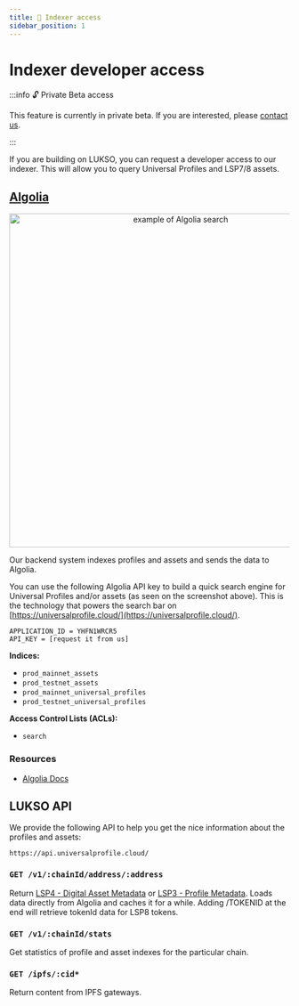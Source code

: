 ```yaml
---
title: 📑 Indexer access
sidebar_position: 1
---
```


# Indexer developer access

:::info 🔓 Private Beta access

This feature is currently in private beta. If you are interested, please [contact us](https://forms.gle/rhWA25m3jjuPNPva9).

:::

If you are building on LUKSO, you can request a developer access to our indexer. This will allow you to query Universal Profiles and LSP7/8 assets.

## [Algolia](https://www.algolia.com/)

<p align="center">
<img src="/img/tools/algolia_example.png" height="600px" alt="example of Algolia search"/>
</p>

Our backend system indexes profiles and assets and sends the data to Algolia.

You can use the following Algolia API key to build a quick search engine for Universal Profiles and/or assets (as seen on the screenshot above). This is the technology that powers the search bar on [https://universalprofile.cloud/](https://universalprofile.cloud/).

```
APPLICATION_ID = YHFN1WRCR5
API_KEY = [request it from us]
```

**Indices:**

- `prod_mainnet_assets`
- `prod_testnet_assets`
- `prod_mainnet_universal_profiles`
- `prod_testnet_universal_profiles`

**Access Control Lists (ACLs):**

- `search`

### Resources

- [Algolia Docs](https://www.algolia.com/doc/)

## LUKSO API

We provide the following API to help you get the nice information about the profiles and assets:

```
https://api.universalprofile.cloud/
```

### `GET /v1/:chainId/address/:address`

Return [LSP4 - Digital Asset Metadata](https://docs.lukso.tech/standards/tokens/LSP4-Digital-Asset-Metadata/) or [LSP3 - Profile Metadata](https://docs.lukso.tech/standards/metadata/lsp3-profile-metadata). Loads data directly from Algolia and caches it for a while. Adding /TOKENID at the end will retrieve tokenId data for LSP8 tokens.

### `GET /v1/:chainId/stats`

Get statistics of profile and asset indexes for the particular chain.

### `GET /ipfs/:cid*`

Return content from IPFS gateways.
